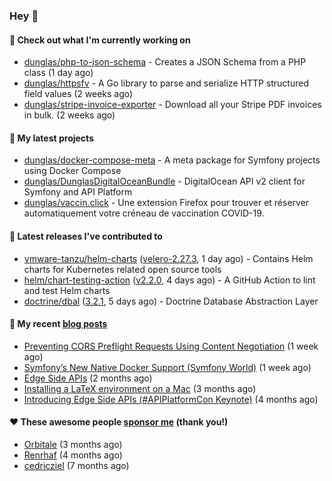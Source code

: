 ### Hey 👋

#### 👷 Check out what I'm currently working on

- [dunglas/php-to-json-schema](https://github.com/dunglas/php-to-json-schema) - Creates a JSON Schema from a PHP class (1 day ago)
- [dunglas/httpsfv](https://github.com/dunglas/httpsfv) - A Go library to parse and serialize HTTP structured field values (2 weeks ago)
- [dunglas/stripe-invoice-exporter](https://github.com/dunglas/stripe-invoice-exporter) - Download all your Stripe PDF invoices in bulk. (2 weeks ago)

#### 🌱 My latest projects

- [dunglas/docker-compose-meta](https://github.com/dunglas/docker-compose-meta) - A meta package for Symfony projects using Docker Compose
- [dunglas/DunglasDigitalOceanBundle](https://github.com/dunglas/DunglasDigitalOceanBundle) - DigitalOcean API v2 client for Symfony and API Platform
- [dunglas/vaccin.click](https://github.com/dunglas/vaccin.click) - Une extension Firefox pour trouver et réserver automatiquement votre créneau de vaccination COVID-19.

#### 🔭 Latest releases I've contributed to

- [vmware-tanzu/helm-charts](https://github.com/vmware-tanzu/helm-charts) ([velero-2.27.3](https://github.com/vmware-tanzu/helm-charts/releases/tag/velero-2.27.3), 1 day ago) - Contains Helm charts for Kubernetes related open source tools
- [helm/chart-testing-action](https://github.com/helm/chart-testing-action) ([v2.2.0](https://github.com/helm/chart-testing-action/releases/tag/v2.2.0), 4 days ago) - A GitHub Action to lint and test Helm charts
- [doctrine/dbal](https://github.com/doctrine/dbal) ([3.2.1](https://github.com/doctrine/dbal/releases/tag/3.2.1), 5 days ago) - Doctrine Database Abstraction Layer

#### 📜 My recent [blog posts](https://dunglas.fr)

- [Preventing CORS Preflight Requests Using Content Negotiation](https://dunglas.fr/2022/01/preventing-cors-preflight-requests-using-content-negotiation/) (1 week ago)
- [Symfony’s New Native Docker Support (Symfony World)](https://dunglas.fr/2021/12/symfonys-new-native-docker-support-symfony-world/) (1 week ago)
- [Edge Side APIs](https://dunglas.fr/2021/10/edge-side-apis/) (2 months ago)
- [Installing a LaTeX environment on a Mac](https://dunglas.fr/2021/09/installing-a-latex-environment-on-a-mac/) (3 months ago)
- [Introducing Edge Side APIs (#APIPlatformCon Keynote)](https://dunglas.fr/2021/09/introducing-edge-side-apis-apiplatformcon-keynote/) (4 months ago)

#### ❤️ These awesome people [sponsor me](https://github.com/sponsors/dunglas) (thank you!)

- [Orbitale](https://github.com/Orbitale) (3 months ago)
- [Renrhaf](https://github.com/Renrhaf) (4 months ago)
- [cedricziel](https://github.com/cedricziel) (7 months ago)
